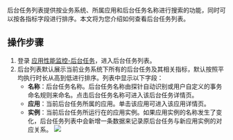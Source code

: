 
后台任务列表提供按业务系统、所属应用和后台任务名称进行搜索的功能，同时可以按各指标字段进行排序。本文将为您介绍如何查看后台任务列表。


## 操作步骤

1. 登录 [应用性能监控-后台任务](https://console.cloud.tencent.com/tapm/backstagetask)，进入后台任务列表。
2. 后台列表默认展示当前业务系统下所有的后台任务及其相关指标，默认按照平均执行时长从高到低进行排序。列表中显示以下字段：
	- **名称**：后台任务名称。后台任务名称由探针自动识别或用户自定义的事务命名规则来命名。点击后台任务名称可进入该后台任务详情页。
	- **应用**：当前后台任务所属的应用。单击该应用可进入该应用详情页。
	- **实例**：当前后台任务所运行在的应用实例。如果应用实例的名称发生了变化，后台任务列表中会新增一条数据来记录原后台任务与新应用实例的对应关系。
  ![](https://main.qcloudimg.com/raw/f5033cbb234f521edbbc2b9b94196e76.png)

